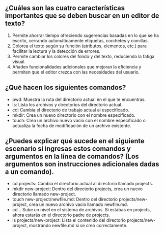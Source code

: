 ## ¿Cuáles son las cuatro características importantes que se deben buscar en un editor de texto?
1. Permite ahorrar tiempo ofreciendo sugerencias basadas en lo que se ha escrito, cerrando automáticamente etiquetas, corchetes y comillas.
2. Colorea el texto según su función (atributos, elementos, etc.) para facilitar la lectura y la detección de errores.
3. Permite cambiar los colores del fondo y del texto, reduciendo la fatiga visual.
4. Añaden funcionalidades adicionales que mejoran la eficiencia y permiten que el editor crezca con las necesidades del usuario.
## ¿Qué hacen los siguientes comandos?
+ pwd: Muestra la ruta del directorio actual en el que te encuentras.
+ ls: Lista los archivos y directorios del directorio actual.
+ cd: Cambia el directorio de trabajo actual al especificado.
+ mkdir: Crea un nuevo directorio con el nombre especificado.
+ touch: Crea un archivo nuevo vacío con el nombre especificado o actualiza la fecha de modificación de un archivo existente.
## ¿Puedes explicar qué sucede en el siguiente escenario si ingresas estos comandos y argumentos en la línea de comandos? (Los argumentos son instrucciones adicionales dadas a un comando).
- cd projects: Cambia el directorio actual al directorio llamado projects.
- mkdir new-project: Dentro del directorio projects, crea un nuevo directorio llamado new-project.
- touch new-project/newfile.md: Dentro del directorio projects/new-project, crea un nuevo archivo vacío llamado newfile.md.
- cd .. Sube un nivel en el sistema de archivos. Si estabas en projects, ahora estarás en el directorio padre de projects.
- ls projects/new-project: Lista el contenido del directorio projects/new-project, mostrando newfile.md si se creó correctamente.

